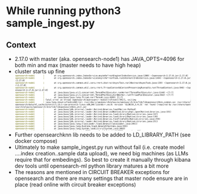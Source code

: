 # While running python3 sample_ingest.py
## Context
- 2.17.0 with master (aka. opensearch-node1) has JAVA_OPTS=4096 for both min and max (master needs to have high heap)
- cluster starts up fine
![alt text](image.png)
- Further opensearchknn lib needs to be added to LD_LIBRARY_PATH (see docker compose)
- Ultimately to make sample_ingest.py run without fail (i.e. create model ....index creation..sample data upload), we need big machines (as LLMs require that for embedings). So best to create it manually through kibana dev tools until opensearch-ml python library matures a bit more
- The reasons are mentioned in CIRCUIT BREAKER exceptions for opensearch and there are many settings that master node ensure are in place (read online with circuit breaker exceptions)